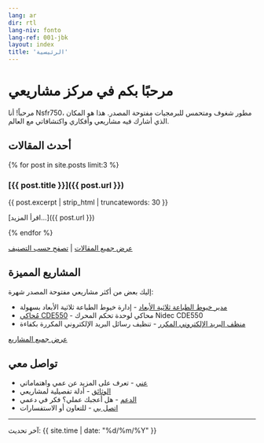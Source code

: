 ```yaml
---
lang: ar
dir: rtl
lang-niv: fonto
lang-ref: 001-jbk
layout: index
title: 'الرئيسية'
---
```


# مرحبًا بكم في مركز مشاريعي

مرحباً! أنا Nsfr750، مطور شغوف ومتحمس للبرمجيات مفتوحة المصدر. هذا هو المكان الذي أشارك فيه مشاريعي وأفكاري واكتشافاتي مع العالم.

## أحدث المقالات

{% for post in site.posts limit:3 %}
### [{{ post.title }}]({{ post.url }})

{{ post.excerpt | strip_html | truncatewords: 30 }}

[اقرأ المزيد...]({{ post.url }})

{% endfor %}

[عرض جميع المقالات](/blog) | [تصفح حسب التصنيف](/categories)

## المشاريع المميزة

إليك بعض من أكثر مشاريعي مفتوحة المصدر شهرة:

- [مدير خيوط الطباعة ثلاثية الأبعاد](https://github.com/Nsfr750/3D_Filament_Manager) - إدارة خيوط الطباعة ثلاثية الأبعاد بسهولة
- [مُحاكي CDE550](https://github.com/Nsfr750/CDE550-sim) - محاكي لوحدة تحكم المحرك Nidec CDE550
- [منظف البريد الإلكتروني المكرر](https://github.com/Nsfr750/EmailDuplicateCleaner) - تنظيف رسائل البريد الإلكتروني المكررة بكفاءة

[عرض جميع المشاريع](/projects)

## تواصل معي

- [عني](/about) - تعرف على المزيد عن عمي واهتماماتي
- [الوثائق](/docs) - أدلة تفصيلية لمشاريعي
- [الدعم](/support) - هل أعجبك عملي؟ فكر في دعمي
- [اتصل بي](/contact) - للتعاون أو الاستفسارات

---

آخر تحديث: {{ site.time | date: "%d/%m/%Y" }}
